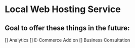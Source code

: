 # Local Web Hosting Service 

## Goal to offer these things in the future:
[] Analytics
[] E-Commerce Add on
[] Business Consultation 
